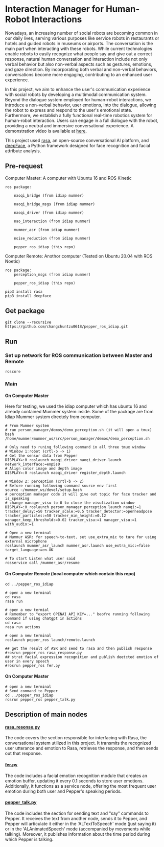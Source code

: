 # Interaction Manager for Human-Robot Interactions

Nowadays, an increasing number of social robots are becoming common in our daily lives, serving various purposes like service robots in restaurants or hotels and guided robots in museums or airports. The conversation is the main part when interacting with these robots. While current technologies enable robots to easily recognize what people say and give out a correct response, natural human conversation and interaction include not only verbal behavior but also non-verbal aspects such as gestures, emotions, and gaze direction. By incorporating both verbal and non-verbal behaviors, conversations become more engaging, contributing to an enhanced user experience.

In this project, we aim to enhance the user's communication experience with social robots by developing a multimodal communication system. Beyond the dialogue system employed for human-robot interactions, we introduce a non-verbal behavior, user emotions, into the dialogue, allowing the robot to express and respond to the user's emotional state. Furthermore, we establish a fully functional real-time robotics system for human-robot interaction. Users can engage in a full dialogue with the robot, providing a neutral and immersive conversational experience. A demonstration video is available at [here](https://youtu.be/GYSCGwcJkY4).


This project used [rasa](https://rasa.com/), an open-source conversational AI platform, and [deepFace](https://github.com/serengil/deepface), a Python framework designed for face recognition and facial attribute analysis.
    
## Pre-request
Computer Master: A computer with Ubuntu 16 and ROS Kinetic

    ros package:

        naoqi_bridge (from idiap mummer)

        naoqi_bridge_msgs (from idiap mummer)

        naoqi_driver (from idiap mummer)

        nao_interaction (from idiap mummer)

        mummer_asr (from idiap mummer)

        noise_reduction (from idiap mummer)

        pepper_ros_idiap (this repo)

Computer Remote: Anothor computer (Tested on Ubuntu 20.04 with ROS Noetic)

    ros package:
        perception_msgs (from idiap mummer)

        pepper_ros_idiap (this repo)

```
pip3 install rasa
pip3 install deepface
```

## Get package
```
git clone --recursive https://github.com/changchuntzu0618/pepper_ros_idiap.git
```

## Run
### Set up network for ROS communication between Master and Remote
```
roscore
```
### Main
#### On Computer Master

Here for testing, we used the idiap computer which has ubuntu 16 and already contained Mummer system inside. Some of the package are from Idiap Mummer system directely from computer.
```
# From Mummer system
# run person_manager/demos/demo_perception.sh (it will open a tmux)
bash /home/mummer/mummer_ws/src/person_manager/demos/demo_perception.sh

# Only need to runing following command in all three tmux window
# Window 1:robot (crtl-b -> 1)
# Get the sensor data from Pepper
DISPLAY=:0 roslaunch naoqi_driver naoqi_driver.launch network_interface:=enp5s0
# Align color image and depth image
DISPLAY=:0 roslaunch naoqi_driver register_depth.launch

# Window 2: perception (crtl-b -> 2)
# Before running following command source env first
source ~/mummer_ws/devel/setup.bash
# perception manager code it will give out topic for face tracker and is_speaking
# change manager_visu to 0 to close the visulization window
DISPLAY=:0 roslaunch person_manager perception.launch naoqi:=1 tracker_delay:=50 tracker_scale:=0.5 tracker_detector:=openheadpose tracker_particles:=50 tracker_min_height:=0.12 manager_keep_threshold:=0.02 tracker_visu:=1 manager_visu:=1 with_audio:=1

# Open a new terminal
# Mummur ASR: for speech-to-text, set use_extra_mic to ture for using external microphone 
roslaunch mummer_asr_launch mummer_asr.launch use_extra_mic:=false target_language:=en-UK

# To start Listen what user said
rosservice call /mummer_asr/resume
```

#### On Computer Remote (local computer which contain this repo)
```
cd ../pepper_ros_idiap

# open a new terminal
cd rasa
rasa run

# open a new termial
# Remember to "export OPENAI_API_KEY=..." beofre running following command if using chatgpt in actions
cd rasa
rasa run actions

# open a new terminal
roslaunch pepper_ros launch/remote.launch

## get the result of ASR and send to rasa and then publish response
#rosrun pepper_ros rasa_response.py 
## strat facial expression recognition and publish deetcted emotion of user in every speech
#rosrun pepper_ros fer.py
```

#### On Computer Master
```
# open a new terminal
# Send command to Pepper
cd ../pepper_ros_idiap
rosrun pepper_ros pepper_talk.py
```

## Description of main nodes
#### [rasa_resonse.py](./scripts/rasa_response.py)

The code covers the section responsible for interfacing with Rasa, the conversational system utilized in this project. It transmits the recognized user utterance and emotion to Rasa, retrieves the response, and then sends out that response.

#### [fer.py](./scripts/fer.py)

The code includes a facial emotion recognition module that creates an emotion buffer, updating it every 0.1 seconds to store user emotions. Additionally, it functions as a service node, offering the most frequent user emotion during both user and Pepper's speaking periods.

#### [pepper_talk.py](./scripts/pepper_talk.py)

The code includes the section for sending text and "say" commands to Pepper. It receives the text from another node, sends it to Pepper, and Pepper will articulate it either in the 'ALTextToSpeech' mode (just saying it) or in the 'ALAnimatedSpeech' mode (accompanied by movements while talking). Moreover, it publishes information about the time period during which Pepper is talking.